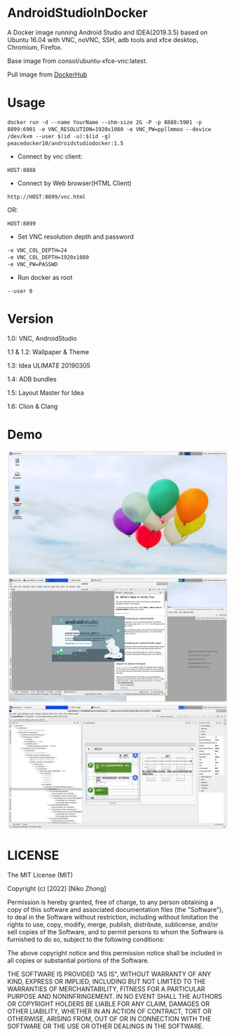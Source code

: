 # AndroidStudioInDocker
A Docker image running Android Studio and IDEA(2019.3.5) based on Ubuntu 16.04 with VNC, noVNC, SSH, adb tools and xfce desktop, Chromium, Firefox.

Base image from consol/ubuntu-xfce-vnc:latest.

Pull image from [DockerHub](https://hub.docker.com/r/peacedocker10/androidstudiodocker)

# Usage
```
docker run -d --name YourName --shm-size 2G -P -p 8888:5901 -p 8899:6901 -e VNC_RESOLUTION=1920x1080 -e VNC_PW=ppllmmoo --device /dev/kvm --user $(id -u):$(id -g) peacedocker10/androidstudiodocker:1.5
```

- Connect by vnc client:

```
HOST:8888
```

- Connect by Web browser(HTML Client)

```
http://HOST:8899/vnc.html
```

OR:

```
HOST:8899
```

- Set VNC resolution depth and password

```
-e VNC_COL_DEPTH=24
-e VNC_COL_DEPTH=1920x1080
-e VNC_PW=PASSWD
```

- Run docker as root

```
--user 0
```

# Version

1.0: VNC, AndroidStudio

1.1 & 1.2: Wallpaper & Theme

1.3: Idea ULIMATE 20190305

1.4: ADB bundles

1.5: Layout Master for Idea

1.6: Clion & Clang

# Demo
![](https://github.com/NasdaqGodzilla/AndroidStudioInDocker/blob/new/desktop.png?raw=true)
![](https://github.com/NasdaqGodzilla/AndroidStudioInDocker/blob/new/as.png?raw=true)
![](https://github.com/NasdaqGodzilla/AndroidStudioInDocker/blob/new/layoutmaster.png?raw=true)

# LICENSE
The MIT License (MIT)

Copyright (c) [2022] [Niko Zhong]

Permission is hereby granted, free of charge, to any person obtaining a copy of
this software and associated documentation files (the "Software"), to deal in
the Software without restriction, including without limitation the rights to
use, copy, modify, merge, publish, distribute, sublicense, and/or sell copies of
the Software, and to permit persons to whom the Software is furnished to do so,
subject to the following conditions:

The above copyright notice and this permission notice shall be included in all
copies or substantial portions of the Software.

THE SOFTWARE IS PROVIDED "AS IS", WITHOUT WARRANTY OF ANY KIND, EXPRESS OR
IMPLIED, INCLUDING BUT NOT LIMITED TO THE WARRANTIES OF MERCHANTABILITY, FITNESS
FOR A PARTICULAR PURPOSE AND NONINFRINGEMENT. IN NO EVENT SHALL THE AUTHORS OR
COPYRIGHT HOLDERS BE LIABLE FOR ANY CLAIM, DAMAGES OR OTHER LIABILITY, WHETHER
IN AN ACTION OF CONTRACT, TORT OR OTHERWISE, ARISING FROM, OUT OF OR IN
CONNECTION WITH THE SOFTWARE OR THE USE OR OTHER DEALINGS IN THE SOFTWARE.
